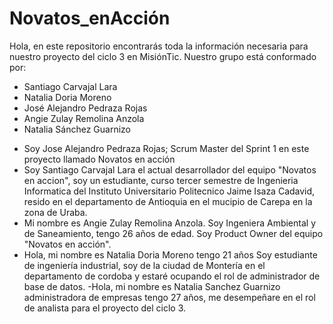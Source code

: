 # Novatos_enAcción
Hola, en este repositorio encontrarás toda la información necesaria para nuestro proyecto del ciclo 3 en MisiónTic.
Nuestro grupo está conformado por:
* Santiago Carvajal Lara  
* Natalia Doria Moreno   
* José Alejandro Pedraza Rojas  
* Angie Zulay Remolina Anzola 
* Natalia Sánchez Guarnizo



- Soy Jose Alejandro Pedraza Rojas; Scrum Master del Sprint 1 en este proyecto llamado Novatos en acción
- Soy Santiago Carvajal Lara el actual desarrollador del equipo "Novatos en accion", soy un estudiante, curso tercer semestre de Ingenieria Informatica del Instituto Universitario Politecnico Jaime Isaza Cadavid, resido en el departamento de Antioquia en el mucipio de Carepa en la zona de Uraba.
- Mi nombre es Angie Zulay Remolina Anzola. Soy Ingeniera Ambiental y de Saneamiento, tengo 26 años de edad. Soy Product Owner del equipo "Novatos en acción".
- Hola, mi nombre es Natalia Doria Moreno tengo 21 años Soy estudiante de ingeniería industrial, soy de la ciudad de Montería en el departamento de cordoba y estaré ocupando el rol de administrador de base de datos.
-Hola, mi nombre es Natalia Sanchez Guarnizo administradora de empresas tengo 27 años, me desempeñare en el rol de analista para el proyecto del ciclo 3. 
